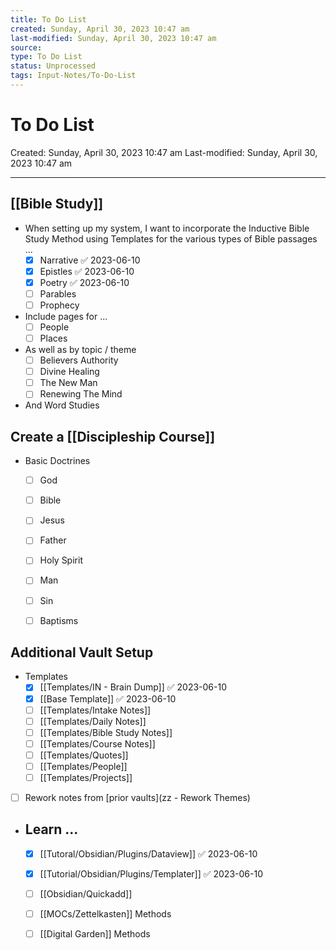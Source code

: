 ```yaml
---
title: To Do List
created: Sunday, April 30, 2023 10:47 am
last-modified: Sunday, April 30, 2023 10:47 am
source: 
type: To Do List
status: Unprocessed
tags: Input-Notes/To-Do-List
---
```


# To Do List
Created: Sunday, April 30, 2023 10:47 am
Last-modified: Sunday, April 30, 2023 10:47 am

---

## [[Bible Study]]

* When setting up my system, I want to incorporate the Inductive Bible Study Method using Templates for the various types of Bible passages ...
	* [x] Narrative ✅ 2023-06-10
	* [x] Epistles ✅ 2023-06-10
	* [x] Poetry ✅ 2023-06-10
	* [ ] Parables
	* [ ] Prophecy
* Include pages for ...
	* [ ] People
	* [ ] Places
* As well as by topic / theme
	* [ ] Believers Authority
	* [ ] Divine Healing
	* [ ] The New Man
	* [ ] Renewing The Mind
* And Word Studies


## Create a [[Discipleship Course]]
- Basic Doctrines
	- [ ] God
	- [ ] Bible
	- [ ] Jesus
	- [ ] Father
	- [ ] Holy Spirit
	- [ ] Man
	- [ ] Sin
	- [ ] Baptisms


## Additional Vault Setup
- Templates
	* [x] [[Templates/IN - Brain Dump]] ✅ 2023-06-10
	- [x] [[Base Template]] ✅ 2023-06-10
	- [ ] [[Templates/Intake Notes]]
	- [ ] [[Templates/Daily Notes]]
	- [ ] [[Templates/Bible Study Notes]]
	- [ ] [[Templates/Course Notes]]
	- [ ] [[Templates/Quotes]]
	- [ ] [[Templates/People]]
	- [ ] [[Templates/Projects]]

- [ ] Rework notes from [prior vaults](zz - Rework Themes)



- ## Learn ...
	- [x] [[Tutoral/Obsidian/Plugins/Dataview]] ✅ 2023-06-10
	- [x] [[Tutorial/Obsidian/Plugins/Templater]] ✅ 2023-06-10
	- [ ] [[Obsidian/Quickadd]]
	- [ ] [[MOCs/Zettelkasten]] Methods
	- [ ] [[Digital Garden]] Methods

